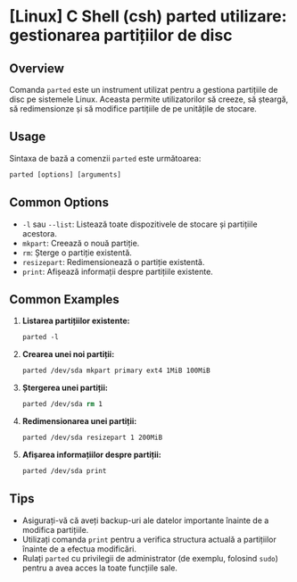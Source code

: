 # [Linux] C Shell (csh) parted utilizare: gestionarea partițiilor de disc

## Overview
Comanda `parted` este un instrument utilizat pentru a gestiona partițiile de disc pe sistemele Linux. Aceasta permite utilizatorilor să creeze, să șteargă, să redimensionze și să modifice partițiile de pe unitățile de stocare.

## Usage
Sintaxa de bază a comenzii `parted` este următoarea:

```csh
parted [options] [arguments]
```

## Common Options
- `-l` sau `--list`: Listează toate dispozitivele de stocare și partițiile acestora.
- `mkpart`: Creează o nouă partiție.
- `rm`: Șterge o partiție existentă.
- `resizepart`: Redimensionează o partiție existentă.
- `print`: Afișează informații despre partițiile existente.

## Common Examples
1. **Listarea partițiilor existente:**
   ```csh
   parted -l
   ```

2. **Crearea unei noi partiții:**
   ```csh
   parted /dev/sda mkpart primary ext4 1MiB 100MiB
   ```

3. **Ștergerea unei partiții:**
   ```csh
   parted /dev/sda rm 1
   ```

4. **Redimensionarea unei partiții:**
   ```csh
   parted /dev/sda resizepart 1 200MiB
   ```

5. **Afișarea informațiilor despre partiții:**
   ```csh
   parted /dev/sda print
   ```

## Tips
- Asigurați-vă că aveți backup-uri ale datelor importante înainte de a modifica partițiile.
- Utilizați comanda `print` pentru a verifica structura actuală a partițiilor înainte de a efectua modificări.
- Rulați `parted` cu privilegii de administrator (de exemplu, folosind `sudo`) pentru a avea acces la toate funcțiile sale.
